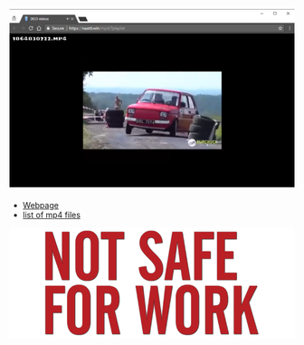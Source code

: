 ![ProjectMP4](mp4-840x525.png)

<ul style="margin-top:20px;">
                <li><a href="https://naatti.win/mp4">Webpage</a></li>
                <li><a href="https://naatti.win/mp4?playlist&cover">list of mp4 files</a></li>
</ul>

![ProjectMP4 isn't safe for work!](not-safe-for-work.png)
